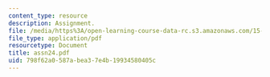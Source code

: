 ```yaml
---
content_type: resource
description: Assignment.
file: /media/https%3A/open-learning-course-data-rc.s3.amazonaws.com/15-988-system-dynamics-self-study-fall-1998-spring-1999/798f62a0587abea37e4b19934580405c_assn24.pdf
file_type: application/pdf
resourcetype: Document
title: assn24.pdf
uid: 798f62a0-587a-bea3-7e4b-19934580405c
---
```


